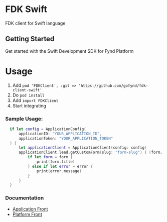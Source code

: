 # FDK Swift


FDK client for Swift language


## Getting Started
Get started with the Swift Development SDK for Fynd Platform


# Usage

1. Add `pod 'FDKClient', :git => 'https://github.com/gofynd/fdk-client-swift'`
2. Do `pod install`
3. Add `import FDKClient`
4. Start integrating

### Sample Usage:
```swift
  if let config = ApplicationConfig(
      applicationID: "YOUR_APPLICATION_ID",
      applicationToken: "YOUR_APPLICATION_TOKEN"
  ) {
      let applicationClient = ApplicationClient(config: config)
      applicationClient.lead.getCustomForm(slug: "form-slug") { (form, error) in
          if let form = form {
              print(form.title)
          } else if let error = error {
              print(error.message)
          }
      }
  }
```


### Documentation

* [Application Front](documentation/APPLICATION.md)
* [Platform Front](documentation/PLATFORM.md)